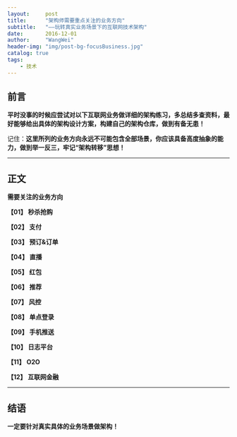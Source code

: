 ```yaml
---
layout:     post
title:      "架构师需要重点关注的业务方向"
subtitle:   "——玩转真实业务场景下的互联网技术架构"
date:       2016-12-01
author:     "WangWei"
header-img: "img/post-bg-focusBusiness.jpg"
catalog: true
tags:
    - 技术
---
```



## 前言

**平时没事的时候应尝试对以下互联网业务做详细的架构练习，多总结多查资料，最好能够给出具体的架构设计方案，构建自己的架构仓库，做到有备无患！**

记住：**这里所列的业务方向永远不可能包含全部场景，你应该具备高度抽象的能力，做到举一反三，牢记“架构转移”思想！**

---

## 正文

**需要关注的业务方向**

**【01】 秒杀抢购**

**【02】 支付**

**【03】 预订&订单**

**【04】 直播**

**【05】 红包**

**【06】 推荐**

**【07】 风控**

**【08】 单点登录**

**【09】 手机推送**

**【10】 日志平台**

**【11】 O2O**

**【12】 互联网金融**

---

## 结语

**一定要针对真实具体的业务场景做架构！**
